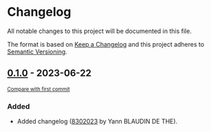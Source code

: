 # Changelog

All notable changes to this project will be documented in this file.

The format is based on [Keep a Changelog](http://keepachangelog.com/en/1.0.0/)
and this project adheres to [Semantic Versioning](http://semver.org/spec/v2.0.0.html).

<!-- insertion marker -->
## [0.1.0](0.1.0) - 2023-06-22

<small>[Compare with first commit]()</small>

### Added

- Added changelog ([8302023](ssh://git@git:7999/~blaudiy/talismans/commit/8302023de4cf834d7f49760298a241580c49c58d) by Yann BLAUDIN DE THE).

